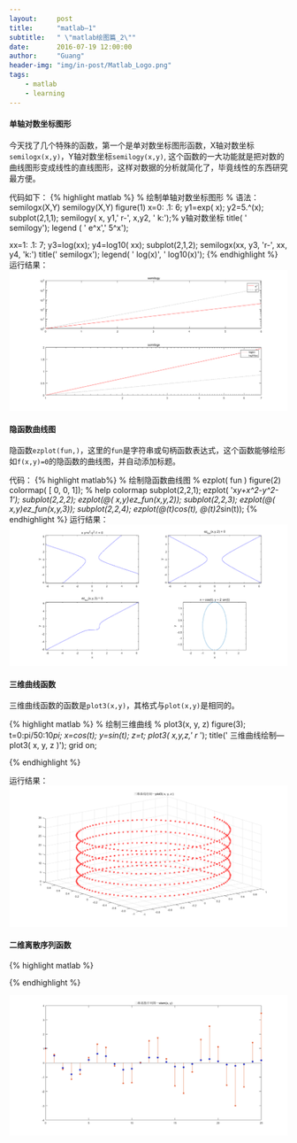 ```yaml
---
layout:     post
title:      "matlab—1"
subtitle:   " \"matlab绘图篇_2\""
date:       2016-07-19 12:00:00
author:     "Guang"
header-img: "img/in-post/Matlab_Logo.png"
tags:
    - matlab
    - learning
---
```

#### 单轴对数坐标图形

今天找了几个特殊的函数，第一个是单对数坐标图形函数，X轴对数坐标`semilogx(x,y)`，Y轴对数坐标`semilogy(x,y)`,
这个函数的一大功能就是把对数的曲线图形变成线性的直线图形，这样对数据的分析就简化了，毕竟线性的东西研究最方便。   

代码如下：
{% highlight matlab %}
% 绘制单轴对数坐标图形
% 语法： semilogx(X,Y) semilogy(X,Y)
figure(1)
x=0: .1: 6;
y1=exp( x);
y2=5.^(x);
subplot(2,1,1);
semilogy( x, y1,' r-', x,y2, ' k:');% y轴对数坐标
title( ' semilogy');
legend ( ' e^x',' 5^x');

xx=1: .1: 7;
y3=log(xx);
y4=log10( xx);
subplot(2,1,2);
semilogx(xx, y3, 'r-', xx, y4, 'k:')
title(' semilogx');
legend( ' log(x)', ' log10(x)');
{% endhighlight %}
运行结果：
![Hui_Tu2_1.png](/img/in-post/Hui_Tu2_1.png "绘图")

#### 隐函数曲线图

隐函数`ezplot(fun,)`，这里的`fun`是字符串或句柄函数表达式，这个函数能够绘形如`f(x,y)=0`的隐函数的曲线图，并自动添加标题。  

代码：
{% highlight matlab%}
% 绘制隐函数曲线图
% ezplot( fun )
figure(2)
colormap( [ 0, 0, 1]);
% help colormap
subplot(2,2,1);
ezplot( 'x*y+x^2-y^2-1');
subplot(2,2,2);
ezplot(@( x,y)ez_fun(x,y,2));
subplot(2,2,3);
ezplot(@( x,y)ez_fun(x,y,3));
subplot(2,2,4);
ezplot(@(t)cos(t), @(t)2*sin(t));
{% endhighlight %}
运行结果：
![Hui_Tu2_2.png](/img/in-post/Hui_Tu2_2.png "绘图")

#### 三维曲线函数

三维曲线函数的函数是`plot3(x,y)`，其格式与`plot(x,y)`是相同的。  

{% highlight matlab %}
% 绘制三维曲线
% plot3(x, y, z)
figure(3);
t=0:pi/50:10*pi;
x=cos(t);
y=sin(t);
z=t;
plot3( x,y,z,' r* ');
title(' 三维曲线绘制—plot3( x, y, z )');
grid on;

{% endhighlight %}

运行结果：
![Hui_Tu2_3.png](/img/in-post/Hui_Tu2_3.png "绘图")

#### 二维离散序列函数
{% highlight matlab %}

{% endhighlight %}

![Hui_Tu2_4.png](/img/in-post/Hui_Tu2_4.png "绘图")
